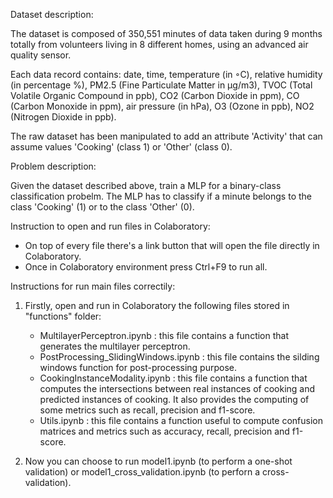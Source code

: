 Dataset description:

The dataset is composed of 350,551 minutes of data taken during 9 months totally from volunteers living in 8 different homes, using an advanced air quality sensor. 

Each data record contains:  date,  time,  temperature (in ◦C),  relative humidity (in percentage %), PM2.5 (Fine Particulate Matter in μg/m3), TVOC (Total Volatile Organic Compound in ppb), CO2 (Carbon Dioxide in ppm), CO (Carbon Monoxide in ppm), air pressure (in hPa), O3 (Ozone in ppb), NO2 (Nitrogen Dioxide in ppb). 

The raw dataset has been manipulated to add an attribute 'Activity' that can assume values 'Cooking' (class 1) or 'Other' (class 0).


Problem description:

Given the dataset described above, train a MLP for a binary-class classification probelm. The MLP has to classify if a minute belongs to the class 'Cooking' (1) or to the class 'Other' (0).


Instruction to open and run files in Colaboratory:

- On top of every file there's a link button that will open the file directly in Colaboratory. 
- Once in Colaboratory environment press Ctrl+F9 to run all.


Instructions for run main files correctily:

1. Firstly, open and run in Colaboratory the following files stored in "functions" folder:

    - MultilayerPerceptron.ipynb : this file contains a function that generates the multilayer perceptron.
    - PostProcessing_SlidingWindows.ipynb : this file contains the silding windows function for post-processing purpose.
    - CookingInstanceModality.ipynb : this file contains a function that computes the intersections between real instances of cooking and
                                      predicted instances of cooking. It also provides the computing of some metrics such as recall,                                             precision and f1-score.
    - Utils.ipynb : this file contains a function useful to compute confusion matrices and metrics such as accuracy, recall, precision 
                     and f1-score.
                                       
2. Now you can choose to run model1.ipynb (to perform a one-shot validation) or model1_cross_validation.ipynb (to perforn a cross-validation).
